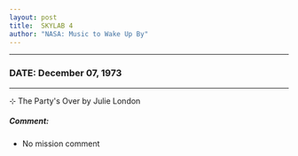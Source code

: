 ```yaml
---
layout: post
title:  SKYLAB 4
author: "NASA: Music to Wake Up By"
---
```


----
### DATE: December 07, 1973
----
⊹ The Party's Over by Julie London

##### Comment:
* No mission comment
